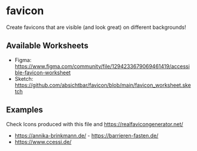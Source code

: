 # favicon
Create favicons that are visible (and look great) on different backgrounds! 

## Available Worksheets
- Figma: https://www.figma.com/community/file/1294233679069461419/accessible-favicon-worksheet 
- Sketch: https://github.com/absichtbar/favicon/blob/main/favicon_worksheet.sketch

## Examples
Check Icons produced with this file and https://realfavicongenerator.net/
- https://annika-brinkmann.de/
- https://barrieren-fasten.de/
- https://www.ccessi.de/
